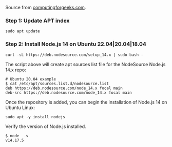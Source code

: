 Source from [computingforgeeks.com](https://computingforgeeks.com/install-node-js-14-on-ubuntu-debian-linux/).

### Step 1: Update APT index

```
sudo apt update
```

### Step 2: Install Node.js 14 on Ubuntu 22.04|20.04|18.04

```
curl -sL https://deb.nodesource.com/setup_14.x | sudo bash -
```

The script above will create apt sources list file for the NodeSource Node.js 14.x repo:

```
# Ubuntu 20.04 example
$ cat /etc/apt/sources.list.d/nodesource.list
deb https://deb.nodesource.com/node_14.x focal main
deb-src https://deb.nodesource.com/node_14.x focal main
```

Once the repository is added, you can begin the installation of Node.js 14 on Ubuntu Linux:

```
sudo apt -y install nodejs
```

Verify the version of Node.js installed.

```
$ node  -v
v14.17.5
```
